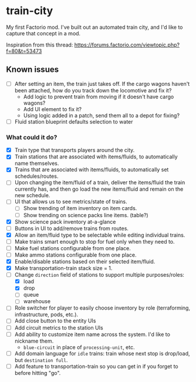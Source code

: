 # train-city

My first Factorio mod. I've built out an automated train city, and I'd like to capture that concept in a mod.

Inspiration from this thread: https://forums.factorio.com/viewtopic.php?f=80&t=53473

## Known issues
- [ ] After setting an item, the train just takes off. If the cargo wagons haven't been attached, how do you track down the locomotive and fix it?
    - Add logic to prevent train from moving if it doesn't have cargo wagons?
    - Add UI element to fix it?
    - Using logic added in a patch, send them all to a depot for fixing?
- [ ] Fluid station blueprint defaults selection to water

### What could it do?
- [x] Train type that transports players around the city.
- [x] Train stations that are associated with items/fluids, to automatically name themselves.
- [x] Trains that are associated with items/fluids, to automatically set schedules/routes.
- [ ] Upon changing the item/fluid of a train, deliver the items/fluid the train currently has, and then go load the new items/fluid and remain on the new schedule.
- [ ] UI that allows us to see metrics/state of trains.
  - [ ] Show trending of item inventory on item cards.
  - [ ] Show trending on science packs line items. (table?)
- [x] Show science pack inventory at-a-glance
- [ ] Buttons in UI to add/remove trains from routes.
- [x] Allow an item/fluid type to be selectable while editing individual trains.
- [ ] Make trains smart enough to stop for fuel only when they need to.
- [ ] Make fuel stations configurable from one place.
- [ ] Make ammo stations configurable from one place.
- [x] Enable/disable stations based on their selected item/fluid.
- [x] Make transportation-train stack size = 1.
- [ ] Change `direction` field of stations to support multiple purposes/roles:
  - [X] load
  - [X] drop
  - [ ] queue
  - [ ] warehouse
- [ ] Role switcher for player to easily choose inventory by role (terraforming, infrastructure, pods, etc.).
- [ ] Add close button to the entity UIs
- [ ] Add circuit metrics to the station UIs
- [ ] Add ability to customize item name across the system. I'd like to nickname them.
    - `blue-circuit` in place of `processing-unit`, etc.
- [ ] Add domain language for `idle` trains: train whose next stop is drop/load, but `destination full`.
- [ ] Add feature to transportation-train so you can get in if you forget to before hitting "go".
